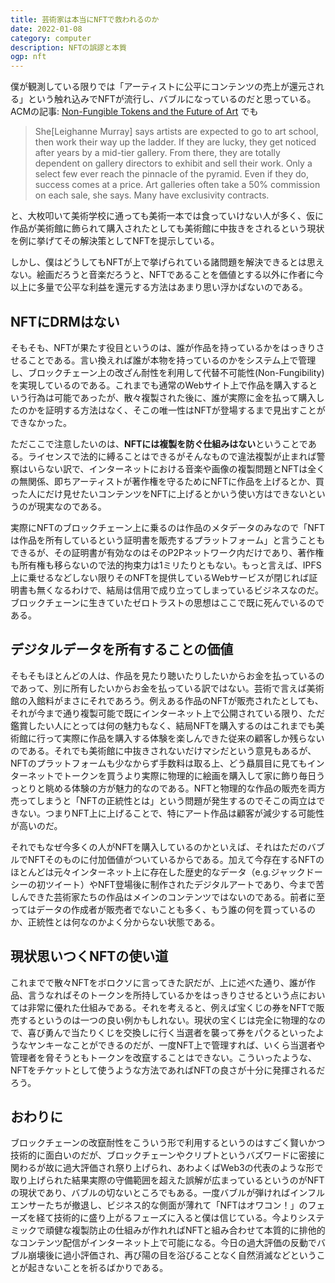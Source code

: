 ```yaml
---
title: 芸術家は本当にNFTで救われるのか
date: 2022-01-08
category: computer
description: NFTの誤謬と本質
ogp: nft
---
```


僕が観測している限りでは「アーティストに公平にコンテンツの売上が還元される」という触れ込みでNFTが流行し、バブルになっているのだと思っている。ACMの記事: [Non-Fungible Tokens and the Future of Art](https://cacm.acm.org/magazines/2021/9/255029-non-fungible-tokens-and-the-future-of-art/fulltext#:~:text=It%20was%20a%20stunning%20event,then%20sold%2C%20just%20like%20Bitcoin.&text=This%20dynamic%20creates%20a%20simple,it%20makes%20digital%20art%20exclusive.) でも
> She[Leighanne Murray] says artists are expected to go to art school, then work their way up the ladder. If they are lucky, they get noticed after years by a mid-tier gallery. From there, they are totally dependent on gallery directors to exhibit and sell their work. Only a select few ever reach the pinnacle of the pyramid.
Even if they do, success comes at a price. Art galleries often take a 50% commission on each sale, she says. Many have exclusivity contracts.

と、大枚叩いて美術学校に通っても美術一本では食っていけない人が多く、仮に作品が美術館に飾られて購入されたとしても美術館に中抜きをされるという現状を例に挙げてその解決策としてNFTを提示している。

しかし、僕はどうしてもNFTが上で挙げられている諸問題を解決できるとは思えない。絵画だろうと音楽だろうと、NFTであることを価値とする以外に作者に今以上に多量で公平な利益を還元する方法はあまり思い浮かばないのである。

## NFTにDRMはない
そもそも、NFTが果たす役目というのは、誰が作品を持っているかをはっきりさせることである。言い換えれば誰が本物を持っているのかをシステム上で管理し、ブロックチェーン上の改ざん耐性を利用して代替不可能性(Non-Fungibility)を実現しているのである。これまでも通常のWebサイト上で作品を購入するという行為は可能であったが、散々複製された後に、誰が実際に金を払って購入したのかを証明する方法はなく、そこの唯一性はNFTが登場するまで見出すことができなかった。

ただここで注意したいのは、**NFTには複製を防ぐ仕組みはない**ということである。ライセンスで法的に縛ることはできるがそんなもので違法複製が止まれば警察はいらない訳で、インターネットにおける音楽や画像の複製問題とNFTは全くの無関係、即ちアーティストが著作権を守るためにNFTに作品を上げるとか、買った人にだけ見せたいコンテンツをNFTに上げるとかいう使い方はできないというのが現実なのである。

実際にNFTのブロックチェーン上に乗るのは作品のメタデータのみなので「NFTは作品を所有しているという証明書を販売するプラットフォーム」と言うこともできるが、その証明書が有効なのはそのP2Pネットワーク内だけであり、著作権も所有権も移らないので法的拘束力は1ミリたりともない。もっと言えば、IPFS上に乗せるなどしない限りそのNFTを提供しているWebサービスが閉じれば証明書も無くなるわけで、結局は信用で成り立ってしまっているビジネスなのだ。ブロックチェーンに生きていたゼロトラストの思想はここで既に死んでいるのである。

## デジタルデータを所有することの価値
そもそもほとんどの人は、作品を見たり聴いたりしたいからお金を払っているのであって、別に所有したいからお金を払っている訳ではない。芸術で言えば美術館の入館料がまさにそれであろう。例えある作品のNFTが販売されたとしても、それが今まで通り複製可能で既にインターネット上で公開されている限り、ただ鑑賞したい人にとっては何の魅力もなく、結局NFTを購入するのはこれまでも美術館に行って実際に作品を購入する体験を楽しんできた従来の顧客しか残らないのである。それでも美術館に中抜きされないだけマシだという意見もあるが、NFTのプラットフォームも少なからず手数料は取る上、どう贔屓目に見てもインターネットでトークンを買うより実際に物理的に絵画を購入して家に飾り毎日うっとりと眺める体験の方が魅力的なのである。NFTと物理的な作品の販売を両方売ってしまうと「NFTの正統性とは」という問題が発生するのでそこの両立はできない。つまりNFT上に上げることで、特にアート作品は顧客が減少する可能性が高いのだ。

それでもなぜ今多くの人がNFTを購入しているのかといえば、それはただのバブルでNFTそのものに付加価値がついているからである。加えて今存在するNFTのほとんどは元々インターネット上に存在した歴史的なデータ（e.g.ジャックドーシーの初ツイート）やNFT登場後に制作されたデジタルアートであり、今まで苦しんできた芸術家たちの作品はメインのコンテンツではないのである。前者に至ってはデータの作成者が販売者でないことも多く、もう誰の何を買っているのか、正統性とは何なのかよく分からない状態である。

## 現状思いつくNFTの使い道
これまでで散々NFTをボロクソに言ってきた訳だが、上に述べた通り、誰が作品、言うなればそのトークンを所持しているかをはっきりさせるという点においては非常に優れた仕組みである。それを考えると、例えば宝くじの券をNFTで販売するというのは一つの良い例かもしれない。現状の宝くじは完全に物理的なので、喜び勇んで当たりくじを交換しに行く当選者を襲って券をパクるといったようなヤンキーなことができるのだが、一度NFT上で管理すれば、いくら当選者や管理者を脅そうともトークンを改竄することはできない。こういったような、NFTをチケットとして使うような方法であればNFTの良さが十分に発揮されるだろう。

## おわりに
ブロックチェーンの改竄耐性をこういう形で利用するというのはすごく賢いかつ技術的に面白いのだが、ブロックチェーンやクリプトというバズワードに密接に関わるが故に過大評価され祭り上げられ、あわよくばWeb3の代表のような形で取り上げられた結果実際の守備範囲を超えた誤解が広まっているというのがNFTの現状であり、バブルの切ないところでもある。一度バブルが弾ければインフルエンサーたちが撤退し、ビジネス的な側面が薄れて「NFTはオワコン！」のフェーズを経て技術的に盛り上がるフェーズに入ると僕は信じている。今よりシステミックで頑健な複製防止の仕組みが作れればNFTと組み合わせて本質的に排他的なコンテンツ配信がインターネット上で可能になる。今日の過大評価の反動でバブル崩壊後に過小評価され、再び陽の目を浴びることなく自然消滅などということが起きないことを祈るばかりである。
